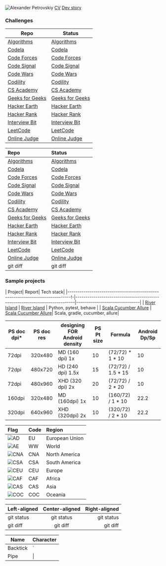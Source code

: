 ![Alexander Petrovskiy](https://user-images.githubusercontent.com/2947151/115086493-090e6500-9f15-11eb-9f88-34d176ea0a95.png)
[CV](https://stackoverflow.com/cv/apetrovskiy)
[Dev story](https://stackoverflow.com/story/apetrovskiy)


### Challenges
| Repo                                                      | Status                                                   |
|-----------------------------------------------------------|----------------------------------------------------------|
| [Algorithms](https://github.com/apetrovskiy/testAlgo)     | [Algorithms](https://apetrovskiy.github.io/testAlgo)     |
| [Codela](https://github.com/apetrovskiy/testCode)         | [Codela](https://apetrovskiy.github.io/testCode)         |
| [Code Forces](https://github.com/apetrovskiy/testCoFo)    | [Code Forces](https://apetrovskiy.github.io/testCoFo)    |
| [Code Signal](https://github.com/apetrovskiy/codeSignTest)| [Code Signal](https://apetrovskiy.github.io/codeSignTest)|
| [Code Wars](https://github.com/apetrovskiy/testCoWa)      | [Code Wars](https://apetrovskiy.github.io/testCoWa)      |
| [Codility](https://github.com/apetrovskiy/testCodi)       | [Codility](https://apetrovskiy.github.io/testCodi)       |
| [CS Academy](https://github.com/apetrovskiy/testCsAc)     | [CS Academy](https://apetrovskiy.github.io/testCsAc)     |
| [Geeks for Geeks](https://github.com/apetrovskiy/testGfG) | [Geeks for Geeks](https://apetrovskiy.github.io/testGfG) |
| [Hacker Earth](https://github.com/apetrovskiy/testHaEa)   | [Hacker Earth](https://apetrovskiy.github.io/testHaEa)   |
| [Hacker Rank](https://github.com/apetrovskiy/testHaRa)    | [Hacker Rank](https://apetrovskiy.github.io/testHaRa)    |
| [Interview Bit](https://github.com/apetrovskiy/testInBi)  | [Interview Bit](https://apetrovskiy.github.io/testInBi)  |
| [LeetCode](https://github.com/apetrovskiy/testLeCo)       | [LeetCode](https://apetrovskiy.github.io/testLeCo)       |
| [Online Judge](https://github.com/apetrovskiy/testOnJu)   | [Online Judge](https://apetrovskiy.github.io/testOnJu)   |

| Repo | Status |
| :---         | :---         |
| [Algorithms](https://github.com/apetrovskiy/testAlgo)   | [Algorithms](https://apetrovskiy.github.io/testAlgo)    |
| [Codela](https://github.com/apetrovskiy/testCode)         | [Codela](https://apetrovskiy.github.io/testCode)         |
| [Code Forces](https://github.com/apetrovskiy/testCoFo)    | [Code Forces](https://apetrovskiy.github.io/testCoFo)    |
| [Code Signal](https://github.com/apetrovskiy/codeSignTest)| [Code Signal](https://apetrovskiy.github.io/codeSignTest)|
| [Code Wars](https://github.com/apetrovskiy/testCoWa)      | [Code Wars](https://apetrovskiy.github.io/testCoWa)      |
| [Codility](https://github.com/apetrovskiy/testCodi)       | [Codility](https://apetrovskiy.github.io/testCodi)       |
| [CS Academy](https://github.com/apetrovskiy/testCsAc)     | [CS Academy](https://apetrovskiy.github.io/testCsAc)     |
| [Geeks for Geeks](https://github.com/apetrovskiy/testGfG) | [Geeks for Geeks](https://apetrovskiy.github.io/testGfG) |
| [Hacker Earth](https://github.com/apetrovskiy/testHaEa)   | [Hacker Earth](https://apetrovskiy.github.io/testHaEa)   |
| [Hacker Rank](https://github.com/apetrovskiy/testHaRa)    | [Hacker Rank](https://apetrovskiy.github.io/testHaRa)    |
| [Interview Bit](https://github.com/apetrovskiy/testInBi)  | [Interview Bit](https://apetrovskiy.github.io/testInBi)  |
| [LeetCode](https://github.com/apetrovskiy/testLeCo)       | [LeetCode](https://apetrovskiy.github.io/testLeCo)       |
| [Online Judge](https://github.com/apetrovskiy/testOnJu)   | [Online Judge](https://apetrovskiy.github.io/testOnJu)   |
| git diff     | git diff      |

### Sample projects
| Project| Report| Tech stack|
|-------------------------------------------------------------------------------!-|-----------------------------------------------------------------------------|--------------------------------|
| [River Island](https://github.com/apetrovskiy/httpbin-test-task)                | [River Island](https://apetrovskiy.github.io/httpbin-test-task)             | Python, pytest, behave         |
| [Scala Cucumber Allure](https://github.com/apetrovskiy/scala-gradle-cucumber)   | [Scala Cucumber Allure](https://apetrovskiy.github.io/scala-gradle-cucumber)| Scala, gradle, cucumber, allure|

| PS doc dpi* | PS doc res | designing FOR Android density | PS Pt size | Formula            | Android Dp/Sp  |
|-------------|------------|-------------------------------|------------|--------------------|----------------|
| 72dpi       | 320x480    | MD (160 dpi) 1x               | 10         | (72/72) * 1 * 10   | 10             |
| 72dpi       | 480x720    | HD (240 dpi) 1.5x             | 15         | (72/72) / 1.5 * 15 | 10             |
| 72dpi       | 480x960    | XHD (320 dpi) 2x              | 20         | (72/72) / 2 * 20   | 10             |
| 160dpi      | 320x480    | MD (160dpi) 1x                | 10         | (160/72) / 1 * 10  | 22.2           |
| 320dpi      | 640x960    | XHD (320dpi) 2x               | 10         | (320/72) / 2 * 10  | 22.2           |

| Flag                | Code | Region         |
|:--------------------|:-----|:---------------|
| ![AD](png/EU.png)   | EU   | European Union |
| ![AE](png/WW.png)   | WW   | World          |
| ![CNA](png/CNA.png) | CNA  | North America  |
| ![CSA](png/CSA.png) | CSA  | South America  |
| ![CEU](png/CEU.png) | CEU  | Europe         |
| ![CAF](png/CAF.png) | CAF  | Africa         |
| ![CAS](png/CAS.png) | CAS  | Asia           |
| ![COC](png/COC.png) | COC  | Oceania        |

| Left-aligned | Center-aligned | Right-aligned |
| :---         |     :---:      |          ---: |
| git status   | git status     | git status    |
| git diff     | git diff       | git diff      |

| Name     | Character |
| ---      | ---       |
| Backtick | `         |
| Pipe     | \|        |
